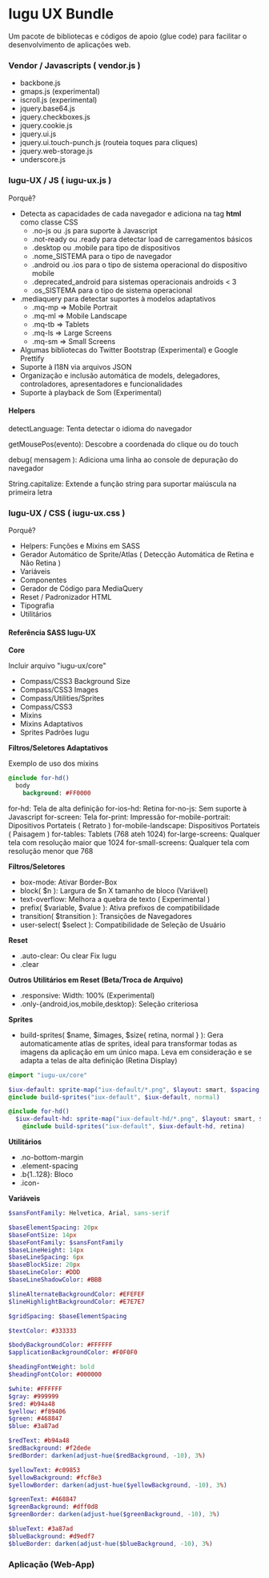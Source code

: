 # Iugu UX Bundle

Um pacote de bibliotecas e códigos de apoio (glue code) para facilitar o desenvolvimento de aplicações web.

### Vendor / Javascripts ( vendor.js ) 

  - backbone.js
  - gmaps.js (experimental)
  - iscroll.js (experimental)
  - jquery.base64.js
  - jquery.checkboxes.js
  - jquery.cookie.js
  - jquery.ui.js
  - jquery.ui.touch-punch.js (routeia toques para cliques)
  - jquery.web-storage.js
  - underscore.js

### Iugu-UX / JS ( iugu-ux.js )

Porquê?

  - Detecta as capacidades de cada navegador e adiciona na tag **html** como classe CSS
    - .no-js ou .js para suporte à Javascript
    - .not-ready ou .ready para detectar load de carregamentos básicos
    - .desktop ou .mobile para tipo de dispositivos
    - .nome\_SISTEMA para o tipo de navegador
    - .android ou .ios para o tipo de sistema operacional do dispositivo mobile
    - .deprecated\_android para sistemas operacionais androids < 3
    - .os\_SISTEMA para o tipo de sistema operacional
  - .mediaquery para detectar suportes à modelos adaptativos
    - .mq-mp => Mobile Portrait
    - .mq-ml => Mobile Landscape
    - .mq-tb => Tablets
    - .mq-ls => Large Screens
    - .mq-sm => Small Screens
  - Algumas bibliotecas do Twitter Bootstrap (Experimental) e Google Prettify
  - Suporte à I18N via arquivos JSON
  - Organização e inclusão automática de models, delegadores, controladores, apresentadores e funcionalidades
  - Suporte à playback de Som (Experimental)

#### Helpers

detectLanguage: Tenta detectar o idioma do navegador

getMousePos(evento): Descobre a coordenada do clique ou do touch

debug( mensagem ): Adiciona uma linha ao console de depuração do navegador

String.capitalize: Extende a função string para suportar maiúscula na primeira letra

### Iugu-UX / CSS ( iugu-ux.css )

Porquê?

  - Helpers: Funções e Mixins em SASS
  - Gerador Automático de Sprite/Atlas ( Detecção Automática de Retina e Não Retina )
  - Variáveis
  - Componentes
  - Gerador de Código para MediaQuery
  - Reset / Padronizador HTML
  - Tipografia
  - Utilitários

#### Referência SASS Iugu-UX

**Core**

Incluir arquivo "iugu-ux/core"

- Compass/CSS3 Background Size
- Compass/CSS3 Images
- Compass/Utilities/Sprites
- Compass/CSS3
- Mixins
- Mixins Adaptativos
- Sprites Padrões Iugu

**Filtros/Seletores Adaptativos**

Exemplo de uso dos mixins
```sass
@include for-hd()
  body
    background: #FF0000
```

for-hd: Tela de alta definição
for-ios-hd: Retina
for-no-js: Sem suporte à Javascript
for-screen: Tela
for-print: Impressão
for-mobile-portrait: Dipositivos Portateis ( Retrato )
for-mobile-landscape: Dispositivos Portateis ( Paisagem )
for-tables: Tablets (768 ateh 1024)
for-large-screens: Qualquer tela com resolução maior que 1024
for-small-screens: Qualquer tela com resolução menor que 768

**Filtros/Seletores**

- box-mode: Ativar Border-Box
- block( $n ): Largura de $n X tamanho de bloco (Variável)
- text-overflow: Melhora a quebra de texto ( Experimental )
- prefix( $variable, $value ): Ativa prefixos de compatibilidade
- transition( $transition ): Transições de Navegadores
- user-select( $select ): Compatibilidade de Seleção de Usuário

**Reset**

- .auto-clear: Ou clear Fix Iugu
- .clear

**Outros Utilitários em Reset (Beta/Troca de Arquivo)**

- .responsive: Width: 100% (Experimental)
- .only-{android,ios,mobile,desktop}: Seleção criteriosa 

**Sprites**

- build-sprites( $name, $images, $size{ retina, normal } ): Gera automaticamente atlas de sprites, ideal para transformar todas as imagens da aplicação em um único mapa. Leva em consideração e se adapta a telas de alta definição (Retina Display)

```sass
@import "iugu-ux/core"

$iux-default: sprite-map("iux-default/*.png", $layout: smart, $spacing: 0px, $cleanup: true, $sprite-dimensions: true)
@include build-sprites("iux-default", $iux-default, normal)

@include for-hd()
  $iux-default-hd: sprite-map("iux-default-hd/*.png", $layout: smart, $spacing: 0px, $cleanup: true, $sprite-dimensions: true)
    @include build-sprites("iux-default", $iux-default-hd, retina)
```

**Utilitários**

- .no-bottom-margin
- .element-spacing
- .b{1..128}: Bloco
- .icon-

**Variáveis**

```sass
$sansFontFamily: Helvetica, Arial, sans-serif

$baseElementSpacing: 20px
$baseFontSize: 14px
$baseFontFamily: $sansFontFamily
$baseLineHeight: 14px
$baseLineSpacing: 6px
$baseBlockSize: 20px
$baseLineColor: #DDD
$baseLineShadowColor: #BBB

$lineAlternateBackgroundColor: #EFEFEF
$lineHighlightBackgroundColor: #E7E7E7

$gridSpacing: $baseElementSpacing 

$textColor: #333333

$bodyBackgroundColor: #FFFFFF
$applicationBackgroundColor: #F0F0F0

$headingFontWeight: bold
$headingFontColor: #000000

$white: #FFFFFF
$gray: #999999
$red: #b94a48
$yellow: #f89406
$green: #468847
$blue: #3a87ad

$redText: #b94a48
$redBackground: #f2dede
$redBorder: darken(adjust-hue($redBackground, -10), 3%)

$yellowText: #c09853
$yellowBackground: #fcf8e3
$yellowBorder: darken(adjust-hue($yellowBackground, -10), 3%)

$greenText: #468847
$greenBackground: #dff0d8
$greenBorder: darken(adjust-hue($greenBackground, -10), 3%)

$blueText: #3a87ad
$blueBackground: #d9edf7
$blueBorder: darken(adjust-hue($blueBackground, -10), 3%)
```

### Aplicação (Web-App)



